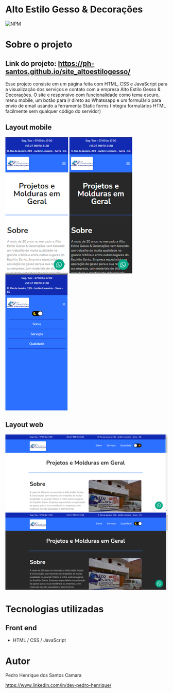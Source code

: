 # Alto Estilo Gesso & Decorações  
[![NPM](https://img.shields.io/npm/l/react)](https://github.com/ph-santos/exemplo-readme/blob/main/LICENCE) 

# Sobre o projeto

## Link do projeto: https://ph-santos.github.io/site_altoestilogesso/
Esse projeto consiste em um página feita com HTML, CSS e JavaScript para a visualização dos serviços e contato com a empresa Alto Estilo Gesso & Decorações. O site e responsivo com funcionalidade como tema escuro, menu mobile, um botão para ir direto ao Whatssapp e um formulário para envio de email usando a ferramenta Static forms (Integra formulários HTML facilmente sem qualquer código do servidor)
## Layout mobile
![Mobile 1](https://github.com/ph-santos/site_altoestilogesso/blob/main/assets/img/mobile_claro.png)
![Mobile 2](https://github.com/ph-santos/site_altoestilogesso/blob/main/assets/img/mobile_escuro.png)
![Mobile 3](https://github.com/ph-santos/site_altoestilogesso/blob/main/assets/img/menu_mobile.png)


## Layout web
![Web 1](https://github.com/ph-santos/site_altoestilogesso/blob/main/assets/img/pc_claro.png)
![Web 2](https://github.com/ph-santos/site_altoestilogesso/blob/main/assets/img/pc_escuro.png)


# Tecnologias utilizadas
## Front end
- HTML / CSS / JavaScript 

# Autor

Pedro Henrique dos Santos Camara

https://www.linkedin.com/in/dev-pedro-henrique/

